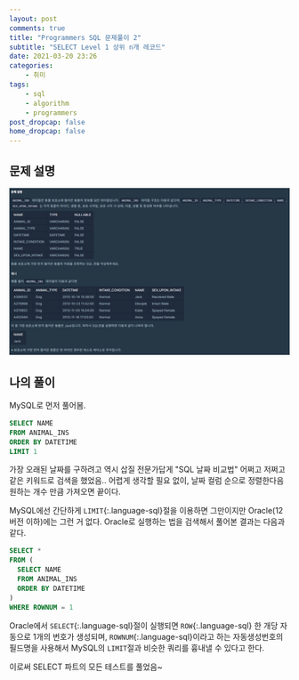 ```yaml
---
layout: post
comments: true
title: "Programmers SQL 문제풀이 2"
subtitle: "SELECT Level 1 상위 n개 레코드"
date: 2021-03-20 23:26
categories:
    - 취미
tags:
    - sql
    - algorithm
    - programmers
post_dropcap: false
home_dropcap: false
---
```


## 문제 설명

![문제 설명](/assets/images/post/programmers-sql-59405_img01.png)

## 나의 풀이

MySQL로 먼저 풀어봄.

```sql
SELECT NAME
FROM ANIMAL_INS
ORDER BY DATETIME
LIMIT 1
```

가장 오래된 날짜를 구하려고 역시 삽질 전문가답게 "SQL 날짜 비교법" 어쩌고 저쩌고 같은 키워드로 검색을 했었음.. 어렵게 생각할 필요 없이, 날짜 컬럼 순으로 정렬한다음 원하는 개수 만큼 가져오면 끝이다.

MySQL에선 간단하게 ```LIMIT```{:.language-sql}절을 이용하면 그만이지만 Oracle(12버전 이하)에는 그런 거 없다. Oracle로 실행하는 법을 검색해서 풀어본 결과는 다음과 같다.

```sql
SELECT *
FROM (
  SELECT NAME
  FROM ANIMAL_INS
  ORDER BY DATETIME
)
WHERE ROWNUM = 1
```

Oracle에서 ```SELECT```{:.language-sql}절이 실행되면 ```ROW```{:.language-sql} 한 개당 자동으로 1개의 번호가 생성되며, ```ROWNUM```{:.language-sql}이라고 하는 자동생성번호의 필드명을 사용해서 MySQL의 ```LIMIT```절과 비슷한 쿼리를 흉내낼 수 있다고 한다.

이로써 SELECT 파트의 모든 테스트를 풀었음~